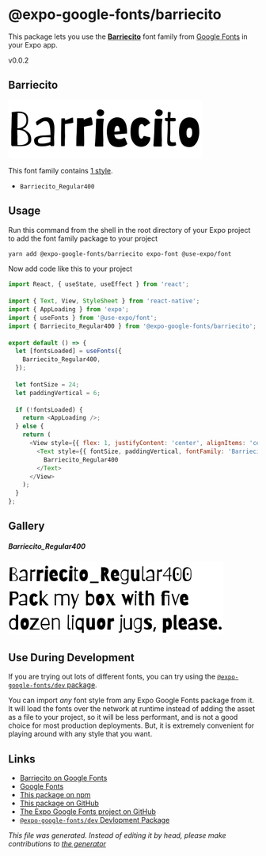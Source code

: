 # @expo-google-fonts/barriecito

This package lets you use the [**Barriecito**](https://fonts.google.com/specimen/Barriecito) font family from [Google Fonts](https://fonts.google.com/) in your Expo app.

v0.0.2

## Barriecito

![Barriecito](./font-family.png)

This font family contains [1 style](#gallery).

- `Barriecito_Regular400`

## Usage

Run this command from the shell in the root directory of your Expo project to add the font family package to your project
```sh
yarn add @expo-google-fonts/barriecito expo-font @use-expo/font
```

Now add code like this to your project
```js
import React, { useState, useEffect } from 'react';

import { Text, View, StyleSheet } from 'react-native';
import { AppLoading } from 'expo';
import { useFonts } from '@use-expo/font';
import { Barriecito_Regular400 } from '@expo-google-fonts/barriecito';

export default () => {
  let [fontsLoaded] = useFonts({
    Barriecito_Regular400,
  });

  let fontSize = 24;
  let paddingVertical = 6;

  if (!fontsLoaded) {
    return <AppLoading />;
  } else {
    return (
      <View style={{ flex: 1, justifyContent: 'center', alignItems: 'center' }}>
        <Text style={{ fontSize, paddingVertical, fontFamily: 'Barriecito_Regular400' }}>
          Barriecito_Regular400
        </Text>
      </View>
    );
  }
};

```

## Gallery

##### Barriecito_Regular400
![Barriecito_Regular400](./cbd439bbca5ece3347c1497394d9cdfd488742cc10ccd2413cdba4e819f236bb.ttf.png)


## Use During Development

If you are trying out lots of different fonts, you can try using the [`@expo-google-fonts/dev` package](https://www.npmjs.com/package/@expo-google-fonts/dev).

You can import *any* font style from any Expo Google Fonts package from it. It will load the fonts
over the network at runtime instead of adding the asset as a file to your project, so it will be 
less performant, and is not a good choice for most production deployments. But, it is extremely convenient
for playing around with any style that you want.

## Links

- [Barriecito on Google Fonts](https://fonts.google.com/specimen/Barriecito)
- [Google Fonts](https://fonts.google.com/)
- [This package on npm](https://www.npmjs.com/package/@expo-google-fonts/barriecito)
- [This package on GitHub](https://github.com/expo/google-fonts/tree/master/font-packages/barriecito)
- [The Expo Google Fonts project on GitHub](https://github.com/expo/google-fonts)
- [`@expo-google-fonts/dev` Devlopment Package](https://github.com/expo/google-fonts/tree/master/font-packages/dev)


*This file was generated. Instead of editing it by head, please make contributions to [the generator](https://github.com/expo/google-fonts/tree/master/packages/generator)*

